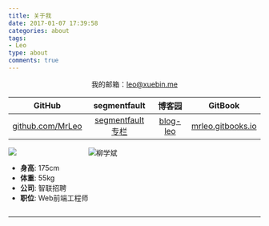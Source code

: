 ```yaml
---
title: 关于我
date: 2017-01-07 17:39:58
categories: about
tags: 
- Leo
type: about
comments: true
---
```

<div style="text-align:center;">我的邮箱：<a href="mailto:leo@xuebin.me">leo@xuebin.me</a></div>

|                    GitHub                    |                       segmentfault                        |                    博客园                    |                            GitBook                            |
| :------------------------------------------: | :-------------------------------------------------------: | :------------------------------------------: | :-----------------------------------------------------------: |
| [github.com/MrLeo](https://github.com/MrLeo) | [segmentfault 专栏](https://segmentfault.com/blog/mr-leo) | [blog-leo](https://www.cnblogs.com/blog-leo) | [mrleo.gitbooks.io](https://mrleo.gitbooks.io/books/content/) |


<div style="display:flex;white-space:nowrap;flex-wrap:nowrap;"><div><picture><source srcset="https://image.xuebin.me/name.webp" type="image/webp"><source srcset="https://image.xuebin.me/name.png" type="image/png"><img src="https://image.xuebin.me/name.png"></picture><ul style="white-space:nowrap;"><li><strong>身高</strong>: 175cm</li><li><strong>体重</strong>: 55kg</li><li><strong>公司</strong>: 智联招聘</li><li><strong>职位</strong>: Web前端工程师</li></ul></div><picture><source srcset="https://image.xuebin.me/me.webp" type="image/webp"><source srcset="https://image.xuebin.me/me.jpg" type="image/jpeg"><img src="https://image.xuebin.me/me.jpg" alt="柳学斌"></picture></div>


---
